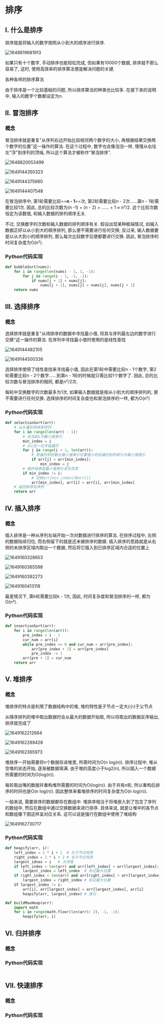 # 排序

## I. 什么是排序

排序就是将输入的数字按照从小到大的顺序进行排序. 

![1648819681913](assets/1648819681913.png)

如果只有十个数字, 手动排序也能轻松完成, 但如果有10000个数据, 排序就不那么容易了, 这时, 使用高效率的排序算法便是解决问题的关键.

各种各样的排序算法

由于排序是一个比较基础的问题, 所以排序算法的种类也比较多. 在接下来的说明中, 输入的数字个数都设定为n.

## II. 冒泡排序

### 概念

冒泡排序就是重复"从序列右边开始比较相邻两个数字的大小, 再根据结果交换两个数字的位置"这一操作的算法. 在这个过程中, 数字也会像泡泡一样, 慢慢从右往左"浮"到序列的顶端, 所以这个算法才被称作"冒泡排序".

![1648820053499](assets/1648820053499.png)

![1649144350323](assets/1649144350323.png)

![1649144375980](assets/1649144375980.png)

![1649144407548](assets/1649144407548.png)

在冒泡排序中, 第1轮需要比较==**n - 1**==次, 第2轮需要比较n - 2次......第n - 1轮需要比较1次. 因此, 总的比较次数为(n -1) + (n - 2) + ...... + 1 ≈ n²/2. 这个比较次数恒定为该数值, 和输入数据的排列顺序无关.

不过, 交换数字的次数和输入数据的排列顺序有关. 假设出现某种极端情况, 如输入数据正好以从小到大的顺序排列, 那么便不需要进行任何交换; 反过来, 输入数据要是以从大到小的顺序排列, 那么每次比较数字后便都要进行交换. 因此, 冒泡排序的时间复杂度为O(n²).

### Python代码实现

```python
def bubbleSort(nums):
    for i in range(len(nums) - 1, 1, -1):
        for j in range(i - 1, -1, -1):
            if nums[j + 1] < nums[j]:
                nums[j + 1], nums[j] = nums[j], nums[j + 1]
    return nums
```

## III. 选择排序

### 概念

选择排序就是重复"从待排序的数据中寻找最小值, 将其与序列最左边的数字进行交换"这一操作的算法. 在序列中寻找最小值时使用的是线性查找

![1649144482105](assets/1649144482105.png)

![1649144500336](assets/1649144500336.png)

选择排序使用了线性查找来寻找最小值, 因此在第1轮中需要比较n - 1个数字, 第2轮需要比较n - 2个数字......到第n - 1轮的时候就只需比较1个数字了. 因此, 总的比较次数与冒泡排序的相同, 都是n²/2次.

每轮中交换数字的次数最多为1次, 如果输入数据就是按从小到大的顺序排列的, 便不需要进行任何交换. 选择排序的时间复杂度也和冒泡排序的一样, 都为O(n²)

### Python代码实现

```python
def selectionSort(arr):
    # 从头遍历待排序序列
    for i in range(len(arr) - 1):
        # 设当前i为最小值索引
        min_index = i
        # 从i后一位开始遍历
        for j in range(i + 1, len(arr)):
            # 若遍历到的数比最小值索引位置值小则设遍历到的索引为最小值索引
            if arr[j] < arr[min_index]:
                min_index = j
        # 循环结束若最小值索引发生改变
        if min_index != i:
            # 交换arr[min_index]和arr[i]
            arr[min_index], arr[i] = arr[i], arr[min_index]
    # 返回排序后序列
    return arr
```

## IV. 插入排序

### 概念

插入排序是一种从序列左端开始一次对数据进行排序的算法. 在排序过程中, 左侧的数据陆续归位, 而右侧留下的就是还未被排序的数据. 插入排序的思路就是从右侧的未排序区域内取出一个数据, 然后将它插入到已排序区域内合适的位置上

![1649160328653](assets/1649160328653.png)

![1649160365598](assets/1649160365598.png)

![1649160392273](assets/1649160392273.png)

![1649160413118](assets/1649160413118.png)

最差情况下, 第k轮需要比较k - 1次, 因此, 时间复杂度和冒泡排序的一样, 都为O(n²).

### Python代码实现

```python
def insertionSort(arr):
    for i in range(len(arr)):
        pre_index = i - 1
        cur_num = arr[i]
        while pre_index >= 0 and cur_num < arr[pre_index]:
            arr[pre_index + 1] = arr[pre_index]
            pre_index -= 1
        arr[pre + 1] = cur_num
    return arr
```

## V. 堆排序

### 概念

堆排序的特点是利用了数据结构中的堆, 堆的特性是子节点一定大(小)于父节点

从降序排列的堆中取出数据时会从最大的数据开始取, 所以将取出的数据反序输出, 排序就完成了

![1649162212664](assets/1649162212664.png)

![1649162289428](assets/1649162289428.png)

![1649162365973](assets/1649162365973.png)

堆排序一开始需要将n个数据存进堆里, 所需时间为O(n log(n)). 排序过程中, 堆从空堆的状态开始, 逐渐被数据填满. 由于堆的高度小于log2(n), 所以插入一个数据所需要的时间为O(log(n)).

每轮取出嘴的数据并重构堆所需要的时间为O(log(n)). 由于共有n轮, 所以重构后排序的时间也是O(n log(n)). 因此整体来看堆排序的时间复杂度为O(n log(n)).

一般来说, 需要排序的数据都存在数组中. 堆排序相当于将堆嵌入到了包含了序列的数组中, 然后在数组中通过交换数据来进行排序. 具体来说, 就是让堆中的各节点和数组像下图这样呈对应关系. 这可以说是强行在数组中使用了堆结构

![1649162730717](assets/1649162730717.png)

### Python代码实现

```python
def heapify(arr, i):
    left_index = 2 * i + 1	# 左子节点性质
    right_index = 2 * i + 2	# 右子节点性质
    largest_idnex = i	# 大顶堆
    if left_index < len(arr) and arr[left_index] > arr[largest_index]:
        largest_index = left_index	# 标记最大位置
    if right_index < len(arr) and arr[right_index] > arr[largest_index]:
        largest_index = right_index	# 标记最大位置
    if largest_index != i:
        arr[i], arr[largest_index] = arr[largest_index], arr[i]
        heapify(arr, largest_index)	# 递归

def buildMaxHeap(arr):
    import math
    for i in range(math.floor(len(arr)/ 2), -1, -1):
        heapify(arr, i)
```



## VI. 归并排序

### 概念



### Python代码实现

```python

```

## VII. 快速排序

### 概念



### Python代码实现

```python

```

